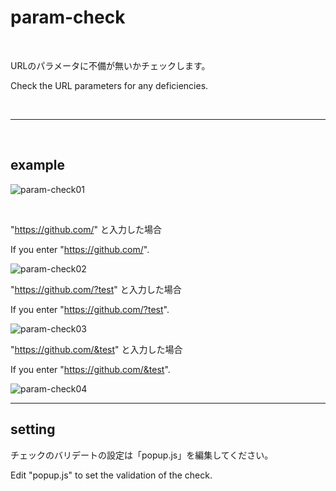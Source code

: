 # param-check

<br>

URLのパラメータに不備が無いかチェックします。

Check the URL parameters for any deficiencies.

<br>

---

<br>

## example

![param-check01](https://user-images.githubusercontent.com/117530672/210139134-8f3e65b2-d01e-4c3c-a06e-b823b6e6c360.jpg)

<br>

"https://github.com/" と入力した場合

If you enter "https://github.com/".

![param-check02](https://user-images.githubusercontent.com/117530672/210139159-8c89b400-a175-4fb7-a556-a439dd8171b5.jpg)

"https://github.com/?test" と入力した場合

If you enter "https://github.com/?test".

![param-check03](https://user-images.githubusercontent.com/117530672/210139169-0ff9c878-c3c1-4378-8968-0fbeedc720b9.jpg)

"https://github.com/&test" と入力した場合

If you enter "https://github.com/&test".

![param-check04](https://user-images.githubusercontent.com/117530672/210139185-0ae607a6-baa5-4b0c-aceb-73908d666cd5.jpg)

---

## setting

チェックのバリデートの設定は「popup.js」を編集してください。　

Edit "popup.js" to set the validation of the check.
